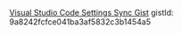 [Visual Studio Code Settings Sync Gist](https://gist.github.com/tlareg/9a8242fcfce041ba3af5832c3b1454a5)
gistId: 9a8242fcfce041ba3af5832c3b1454a5
